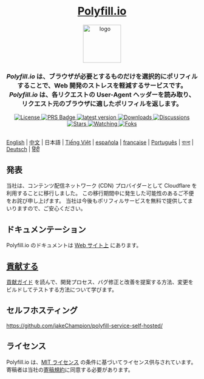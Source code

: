 
<div align="center">
  <h1><a href="https://polyfill.io">Polyfill.io</a></h1>

  <a href="https://polyfill.io"><img height="100px" alt="logo" src="https://polyfill.io/img/logo.svg"/></a>
  
 <h3><em>Polyfill.io</em> は、ブラウザが必要とするものだけを選択的にポリフィルすることで、Web 開発のストレスを軽減するサービスです。 <em>Polyfill.io</em> は、各リクエストの User-Agent ヘッダーを読み取り、リクエスト元のブラウザに適したポリフィルを返します。</h3>
<div>

  <a href="./LICENSE.md">
    <img src="https://img.shields.io/github/license/polyfillpolyfill/polyfill-service?logo=github" alt="License" />
  </a>
  <a href=".github/CONTRIBUTING.md">
    <img src="https://img.shields.io/badge/PRs-welcome-brightgreen.svg" alt="PRS Badge" />
  </a> 
  <a href="https://github.com/polyfillpolyfill/polyfill-service/releases">
    <img src="https://img.shields.io/github/v/release/polyfillpolyfill/polyfill-service?logo=github" alt="latest version" />
  </a>
  <a href="https://github.com/polyfillpolyfill/polyfill-service/releases">
    <img src="https://img.shields.io/github/downloads/polyfillpolyfill/polyfill-service/total?logo=github&color=239F7AEA" alt="Downloads" />
  </a>
  <a href="https://github.com/polyfillpolyfill/polyfill-service/releases">
    <img src="https://img.shields.io/github/discussions/polyfillpolyfill/polyfill-service?logo=github&color=23ED8936" alt="Discussions" />
  </a>
  <a href="https://github.com/polyfillpolyfill/polyfill-service/stargazers">
    <img src="https://img.shields.io/github/stars/polyfillpolyfill/polyfill-service?style=plastic&logo=github&color=%23FFAC2D" alt="Stars" />
  </a>
  <a href="https://github.com/polyfillpolyfill/polyfill-service/watchers">
    <img src="https://img.shields.io/github/watchers/polyfillpolyfill/polyfill-service?style=plastic&logo=github&color=%231C1C1C" alt="Watching" />
  </a>
  <a href="https://github.com/polyfillpolyfill/polyfill-service/forks">
    <img src="https://img.shields.io/github/forks/polyfillpolyfill/polyfill-service?style=plastic&logo=github&color=%236C6C6C" alt="Foks" />
    
</div>
</div>

##

[English](./README.md) | [中文](./README_cn.md) | 日本語 | [Tiếng Việt](./README_vt.md) | [española](./README_es.md) | [française](./README_fr.md) | [Português](./README_pt.md) | [বাংলা](./README_bn.md) | [Deutsch](./README_de.md) | [हिंदी](./README_hi.md)

 ## 発表

当社は、コンテンツ配信ネットワーク (CDN) プロバイダーとして Cloudflare を利用することに移行しました。 この移行期間中に発生した可能性のあるご不便をお詫び申し上げます。 当社は今後もポリフィルサービスを無料で提供してまいりますので、ご安心ください。

## ドキュメンテーション

Polyfill.io のドキュメントは [Web サイト上][website] にあります。


## [貢献する][contributing guide]

[貢献ガイド][contributing guide] を読んで、開発プロセス、バグ修正と改善を提案する方法、変更をビルドしてテストする方法について学びます。

## セルフホスティング

<https://github.com/jakeChampion/polyfill-service-self-hosted/>


## ライセンス


Polyfill.io は、[MIT ライセンス][license] の条件に基づいてライセンス供与されています。寄稿者は当社の[寄稿規約][contribution terms]に同意する必要があります。

[contributing guide]: ./.github/CONTRIBUTING.md
[contribution terms]: ./.github/contribution_licence_agreement.md
[license]: ./LICENSE.md
[license-badge]: https://img.shields.io/badge/license-MIT-blue.svg
[pull-requests-badge]: https://img.shields.io/badge/PRs-welcome-brightgreen.svg
[website]: https://polyfill.io
